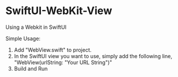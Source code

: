 # SwiftUI-WebKit-View
Using a Webkit in SwiftUI

Simple Usage:

1. Add "WebView.swift" to project.
2. In the SwiftUI view you want to use, simply add the following line, "WebView(urlString: "Your URL String")"
3. Build and Run

